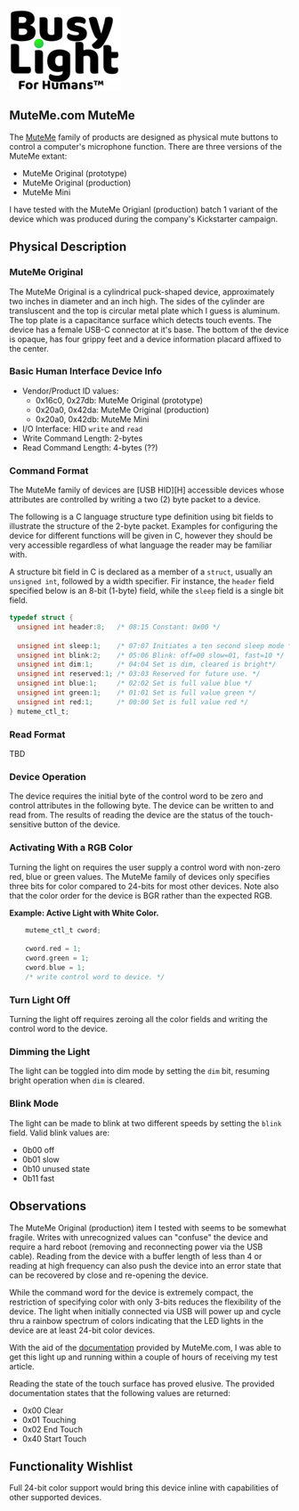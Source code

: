 ![Busylight Project Logo][0]

## MuteMe.com MuteMe

The [MuteMe][1] family of products are designed as physical mute buttons to
control a computer's microphone function. There are three versions of the
MuteMe extant:

- MuteMe Original (prototype)
- MuteMe Original (production)
- MuteMe Mini

I have tested with the MuteMe Origianl (production) batch 1 variant of
the device which was produced during the company's Kickstarter
campaign.

## Physical Description

### MuteMe Original

The MuteMe Original is a cylindrical puck-shaped device, approximately
two inches in diameter and an inch high. The sides of the cylinder are
transluscent and the top is circular metal plate which I guess is
aluminum. The top plate is a capacitance surface which detects touch
events. The device has a female USB-C connector at it's base. The
bottom of the device is opaque, has four grippy feet and a device
information placard affixed to the center.

### Basic Human Interface Device Info

- Vendor/Product ID values:
   - 0x16c0, 0x27db: MuteMe Original (prototype)
   - 0x20a0, 0x42da: MuteMe Original (production)
   - 0x20a0, 0x42db: MuteMe Mini
- I/O Interface: HID `write` and `read`
- Write Command Length: 2-bytes
- Read Command Length: 4-bytes (??)

### Command Format

The MuteMe family of devices are [USB HID][H] accessible devices
whose attributes are controlled by writing a two (2) byte packet to
a device.

The following is a C language structure type definition using bit
fields to illustrate the structure of the 2-byte packet. Examples
for configuring the device for different functions will be given
in C, however they should be very accessible regardless of what
language the reader may be familiar with. 

A structure bit field in C is declared as a member of a `struct`,
usually an `unsigned int`, followed by a width specifier. Fir
instance, the `header` field specified below is an 8-bit (1-byte)
field, while the `sleep` field is a single bit field.

```C
typedef struct {
  unsigned int header:8;   /* 08:15 Constant: 0x00 */

  unsigned int sleep:1;    /* 07:07 Initiates a ten second sleep mode */
  unsigned int blink:2;	   /* 05:06 Blink: off=00 slow=01, fast=10 */
  unsigned int dim:1;	   /* 04:04 Set is dim, cleared is bright*/
  unsigned int reserved:1; /* 03:03 Reserved for future use. */
  unsigned int blue:1;	   /* 02:02 Set is full value blue */
  unsigned int green:1;	   /* 01:01 Set is full value green */
  unsigned int red:1;      /* 00:00 Set is full value red */
} muteme_ctl_t;
```

### Read Format

TBD

### Device Operation

The device requires the initial byte of the control word to be zero
and control attributes in the following byte.  The device can be written
to and read from. The results of reading the device are the status of the
touch-sensitive button of the device. 

### Activating With a RGB Color

Turning the light on requires the user supply a control word with non-zero
red, blue or green values. The MuteMe family of devices only specifies three
bits for color compared to 24-bits for most other devices. Note also that
the color order for the device is BGR rather than the expected RGB.

**Example: Active Light with White Color.**
```C
    muteme_ctl_t cword;
	
	cword.red = 1;
	cword.green = 1;
	cword.blue = 1;
	/* write control word to device. */
```

### Turn Light Off

Turning the light off requires zeroing all the color fields and writing
the control word to the device.

### Dimming the Light

The light can be toggled into dim mode by setting the `dim` bit, resuming
bright operation when `dim` is cleared.

### Blink Mode

The light can be made to blink at two different speeds by setting the
`blink` field. Valid blink values are:

- 0b00 off
- 0b01 slow
- 0b10 unused state
- 0b11 fast

## Observations

The MuteMe Original (production) item I tested with seems to be
somewhat fragile. Writes with unrecognized values can "confuse" the
device and require a hard reboot (removing and reconnecting power via
the USB cable). Reading from the device with a buffer length of less
than 4 or reading at high frequency can also push the device into an
error state that can be recovered by close and re-opening the device.

While the command word for the device is extremely compact, the
restriction of specifying color with only 3-bits reduces the
flexibility of the device. The light when initially connected via USB
will power up and cycle thru a rainbow spectrum of colors indicating
that the LED lights in the device are at least 24-bit color devices.

With the aid of the [documentation][2] provided by MuteMe.com, I was
able to get this light up and running within a couple of hours of
receiving my test article.

Reading the state of the touch surface has proved elusive. The provided
documentation states that the following values are returned:

- 0x00 Clear
- 0x01 Touching
- 0x02 End Touch
- 0x40 Start Touch


## Functionality Wishlist

Full 24-bit color support would bring this device inline with capabilities 
of other supported devices.


[0]: https://github.com/JnyJny/busylight/blob/master/docs/assets/BusyLightLogo.png
[1]: https://muteme.com
[2]: https://muteme.com/pages/muteme-hid-key
